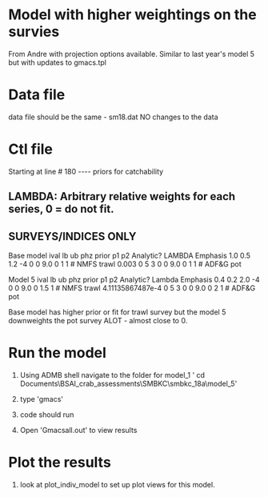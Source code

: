 # Model with higher weightings on the survies
From Andre with projection options available.
Similar to last year's model 5 but with updates to gmacs.tpl

# Data file
data file should be the same - sm18.dat 
NO changes to the data

# Ctl file
Starting at line # 180  ---- priors for catchability

##  LAMBDA: Arbitrary relative weights for each series, 0 = do not fit.
## SURVEYS/INDICES ONLY

Base model
 ival    lb       ub    phz   prior   p1       p2    Analytic?   LAMBDA Emphasis
   1.0     0.5      1.2   -4    0       0        9.0   0           1             1 # NMFS trawl
 0.003      0        5     3    0       0        9.0   0           1             1 # ADF&G pot


Model 5
 ival    lb       ub    phz   prior   p1       p2    Analytic?   Lambda   Emphasis
   0.4     0.2      2.0   -4    0       0        9.0   0           1.5        1     # NMFS trawl
4.11135867487e-4 0 5       3    0       0        9.0   0           2          1       # ADF&G pot


Base model has higher prior or fit for trawl survey but the model 5 downweights the pot survey ALOT - almost close to 0.


# Run the model
1) Using ADMB shell navigate to the folder for model_1
    ' cd Documents\BSAI_crab_assessments\SMBKC\smbkc_18a\model_5'
    
2) type 'gmacs'

3) code should run

4) Open 'Gmacsall.out' to view results


# Plot the results
1) look at plot_indiv_model to set up plot views for this model.




